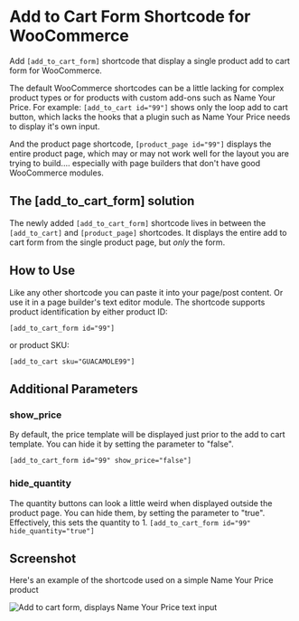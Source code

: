 # Add to Cart Form Shortcode for WooCommerce

Add `[add_to_cart_form]` shortcode that display a single product add to cart form for WooCommerce.

The default WooCommerce shortcodes can be a little lacking for complex product types or for products with custom add-ons such as Name Your Price. For example: `[add_to_cart id="99"]` shows only the loop add to cart button, which lacks the hooks that a plugin such as Name Your Price needs to display it's own input.

And the product page shortcode, `[product_page id="99"]` displays the entire product page, which may or may not work well for the layout you are trying to build.... especially with page builders that don't have good WooCommerce modules.

## The [add_to_cart_form] solution

The newly added `[add_to_cart_form]` shortcode lives in between the `[add_to_cart]` and `[product_page]` shortcodes. It displays the entire add to cart form from the single product page, but *only* the form. 

## How to Use

Like any other shortcode you can paste it into your page/post content. Or use it in a page builder's text editor module. The shortcode supports product identification by either product ID:

`[add_to_cart_form id="99"]`

or product SKU:

`[add_to_cart sku="GUACAMOLE99"]`

## Additional Parameters

### show_price

By default, the price template will be displayed just prior to the add to cart template. You can hide it by setting the parameter to "false".

`[add_to_cart_form id="99" show_price="false"]`

### hide_quantity

The quantity buttons can look a little weird when displayed outside the product page. You can hide them, by setting the parameter to "true". Effectively, this sets the quantity to 1.
`[add_to_cart_form id="99" hide_quantity="true"]`

## Screenshot

Here's an example of the shortcode used on a simple Name Your Price product

![Add to cart form, displays Name Your Price text input](https://user-images.githubusercontent.com/507025/35475356-b88013fa-0362-11e8-8659-e7a9168065cf.png)




